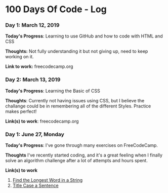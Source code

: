 # 100 Days Of Code - Log

### Day 1: March 12, 2019
<!--##### (delete me or comment me out)-->

**Today's Progress**: Learning to use GitHub and how to code with HTML and CSS

**Thoughts:** Not fully understanding it but not giving up, need to keep working on it.

**Link to work:** freecodecamp.org

### Day 2: March 13, 2019

**Today's Progress**: Learning the Basic of CSS

**Thoughts**: Currently not having issues using CSS, but I believe the challange could be in remembering all of the different Styles. Practice makes perfect!

**Link(s) to work**: freecodecamp.org


### Day 1: June 27, Monday

**Today's Progress**: I've gone through many exercises on FreeCodeCamp.

**Thoughts** I've recently started coding, and it's a great feeling when I finally solve an algorithm challenge after a lot of attempts and hours spent.

**Link(s) to work**
1. [Find the Longest Word in a String](https://www.freecodecamp.com/challenges/find-the-longest-word-in-a-string)
2. [Title Case a Sentence](https://www.freecodecamp.com/challenges/title-case-a-sentence)
